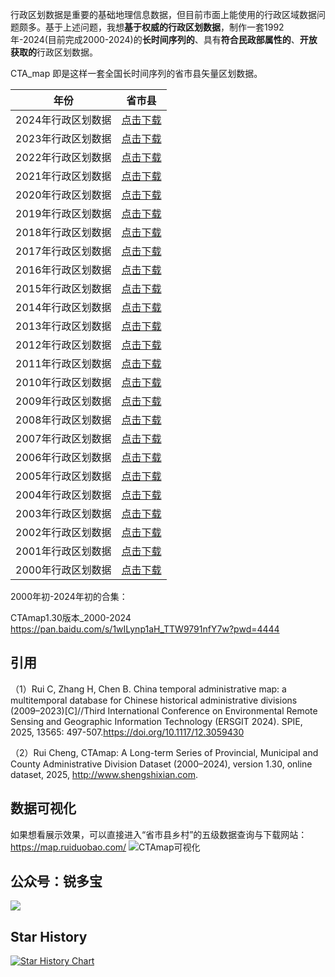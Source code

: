 
行政区划数据是重要的基础地理信息数据，但目前市面上能使用的行政区域数据问题颇多。基于上述问题，我想**基于权威的行政区划数据**，制作一套1992年-2024(目前完成2000-2024)的**长时间序列的**、具有**符合民政部属性的**、**开放获取的**行政区划数据。

CTA_map 即是这样一套全国长时间序列的省市县矢量区划数据。



| 年份               | 省市县                                                       |
| ------------------ | ------------------------------------------------------------ |
| 2024年行政区划数据 | [点击下载](https://pan.baidu.com/s/1uDH4R0IG12Pz87slJhq4Ig?pwd=4444 )            |
| 2023年行政区划数据 | [点击下载](https://pan.baidu.com/s/1vqsYJknsF2tOw1Kit3c8Qg?pwd=4444 )            |
| 2022年行政区划数据 | [点击下载](https://pan.baidu.com/s/1QXsxvM-KVxCKaqj5x2GWzw?pwd=4444 )            |
| 2021年行政区划数据 | [点击下载](https://pan.baidu.com/s/1xZjgvG8zHyDJrd2yPF25pQ?pwd=4444 )            |
| 2020年行政区划数据 | [点击下载](https://pan.baidu.com/s/1PsBxw95z_iPjUpIth4LB4g?pwd=4444 )            |
| 2019年行政区划数据 | [点击下载](https://pan.baidu.com/s/1wLFHYkAx5hNuxyIpUYG2iw?pwd=4444 )            |
| 2018年行政区划数据 | [点击下载](https://pan.baidu.com/s/1ufcT51HExVfQgSF81RflYQ?pwd=4444 )            |
| 2017年行政区划数据 | [点击下载](https://pan.baidu.com/s/1Pu9AzqGafo-p4sSYHlgoPw?pwd=4444 )            |
| 2016年行政区划数据 | [点击下载](https://pan.baidu.com/s/1WDc-EJ3iQ1LNjjOLtypmWA?pwd=4444 )            |
| 2015年行政区划数据 | [点击下载](https://pan.baidu.com/s/1EzKjtjo0FR-mxkZGA8lOFQ?pwd=4444 )            |
| 2014年行政区划数据 | [点击下载](https://pan.baidu.com/s/178_4tu-rNZBmhCuJZo7QmQ?pwd=4444 )            |
| 2013年行政区划数据 | [点击下载](https://pan.baidu.com/s/1vrBCPONjPO_KzIOK26Ryig?pwd=4444) |
| 2012年行政区划数据 | [点击下载](https://pan.baidu.com/s/1unxaAfcS2KndNdtiv-K-Bg?pwd=4444)            |
| 2011年行政区划数据 | [点击下载](https://pan.baidu.com/s/1KGSQjNNgfNHACbAtm-RS4A?pwd=4444 )            |
| 2010年行政区划数据 | [点击下载](https://pan.baidu.com/s/1U8Tmml6jzCx9-VR495N0sg?pwd=4444)            |
| 2009年行政区划数据 | [点击下载](https://pan.baidu.com/s/13V-BDfVTbegPrlP4ZdIDVQ?pwd=4444)            |
| 2008年行政区划数据 | [点击下载](https://pan.baidu.com/s/17Sz-q8N2ZDcfliLG6Bq0HQ?pwd=4444 )            |
| 2007年行政区划数据 | [点击下载](https://pan.baidu.com/s/1Txy2i6zpWYpd0aNmgU93vg?pwd=4444 )            |
| 2006年行政区划数据 | [点击下载](https://pan.baidu.com/s/1uG2oreuN1_tZU-mlu70SWw?pwd=4444) |
| 2005年行政区划数据 | [点击下载](https://pan.baidu.com/s/1EYtclxIGgqTX6HFOJKrOkQ?pwd=4444)            |
| 2004年行政区划数据 | [点击下载](https://pan.baidu.com/s/1yDiD7Msd9UJaz4pXy2Ov0w?pwd=4444 )            |
| 2003年行政区划数据 | [点击下载](https://pan.baidu.com/s/1zNIfdfCYKJOauQb3Ls67bA?pwd=4444)            |
| 2002年行政区划数据 | [点击下载](https://pan.baidu.com/s/11a1vGkAHG-jfsI4u6FrywA?pwd=4444)            |
| 2001年行政区划数据 | [点击下载](https://pan.baidu.com/s/1t8rxM0l2aYXMrNG9_I7Xeg?pwd=4444)            |
| 2000年行政区划数据 | [点击下载](https://pan.baidu.com/s/1WQiI1XWp-Gr_Vh7mH3CiOw?pwd=4444)            |


2000年初-2024年初的合集：

CTAmap1.30版本_2000-2024   
https://pan.baidu.com/s/1wILynp1aH_TTW9791nfY7w?pwd=4444

## 引用
（1）Rui C, Zhang H, Chen B. China temporal administrative map: a multitemporal database for Chinese historical administrative divisions (2009–2023)[C]//Third International Conference on Environmental Remote Sensing and Geographic Information Technology (ERSGIT 2024). SPIE, 2025, 13565: 497-507.https://doi.org/10.1117/12.3059430

（2）Rui Cheng, CTAmap: A Long-term Series of Provincial, Municipal and County Administrative Division Dataset (2000–2024), version 1.30, online dataset, 2025, http://www.shengshixian.com.


## 数据可视化
如果想看展示效果，可以直接进入“省市县乡村”的五级数据查询与下载网站：https://map.ruiduobao.com/
![CTAmap可视化](http://pics.landcover100.com/i/2023/11/02/65437f851c16c.jpg)


## 公众号：锐多宝

![](http://pics.landcover100.com/pics/6241778738d1e.jpg)

## Star History

[![Star History Chart](https://api.star-history.com/svg?repos=ruiduobao/shengshixian.com&type=Date)](https://star-history.com/#ruiduobao/shengshixian.com&Date)

